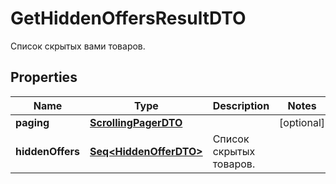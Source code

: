 

# GetHiddenOffersResultDTO

Список скрытых вами товаров. 

## Properties

Name | Type | Description | Notes
------------ | ------------- | ------------- | -------------
**paging** | [**ScrollingPagerDTO**](ScrollingPagerDTO.md) |  |  [optional]
**hiddenOffers** | [**Seq&lt;HiddenOfferDTO&gt;**](HiddenOfferDTO.md) | Список скрытых товаров. | 



